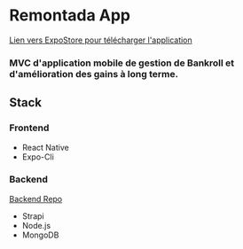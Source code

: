 # Remontada App

[Lien vers ExpoStore pour télécharger l'application](https://expo.io/@qoux/projects/remontada-app)

<h3>MVC d'application mobile de gestion de Bankroll et d'amélioration des gains à long terme.</h3>



<h2>Stack</h2>

<h3>Frontend</h3>

- React Native
- Expo-Cli


<h3>Backend</h3> 

[Backend Repo](https://github.com/qroux/strapi-api)

 

- Strapi
- Node.js
- MongoDB
